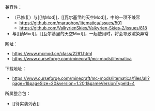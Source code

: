 兼容性：
- （已修复）与[[钠Mod]]，[[瓦尔基里的天空Mod]]，中的一项不兼容
  - https://github.com/maruohon/litematica/issues/501
  - https://github.com/ValkyrienSkies/Valkyrien-Skies-2/issues/818
- 与[[钠Mod]]，[[瓦尔基里的天空Mod]]，一起使用时，将会导致渲染异常

网址：
- https://www.mcmod.cn/class/2261.html
- https://www.curseforge.com/minecraft/mc-mods/litematica

下载地址：
- https://www.curseforge.com/minecraft/mc-mods/litematica/files/all?page=1&pageSize=20&version=1.20.1&gameVersionTypeId=4

所属整合包：
- [[待实装列表]]